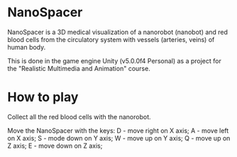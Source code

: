 # NanoSpacer
NanoSpacer is a 3D medical visualization of a nanorobot (nanobot) and red blood cells from the circulatory system with vessels (arteries, veins) of human body.

This is done in the game engine Unity (v5.0.0f4 Personal) as a project for the "Realistic Multimedia and Animation" course.

# How to play
Collect all the red blood cells with the nanorobot.

Move the NanoSpacer with the keys:
D - move right on X axis;
A - move left on X axis;
S - mode down on Y axis;
W - move up on Y axis;
Q - move up on Z axis;
E - move down on Z axis;
